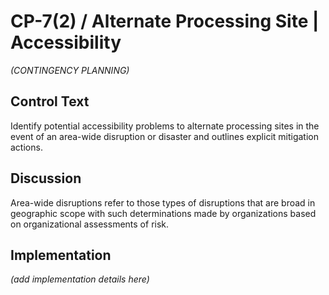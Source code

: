 # CP-7(2) / Alternate Processing Site | Accessibility

_(CONTINGENCY PLANNING)_

## Control Text

Identify potential accessibility problems to alternate processing sites in the event of an area-wide disruption or disaster and outlines explicit mitigation actions.

## Discussion

Area-wide disruptions refer to those types of disruptions that are broad in geographic scope with such determinations made by organizations based on organizational assessments of risk.

## Implementation

_(add implementation details here)_
